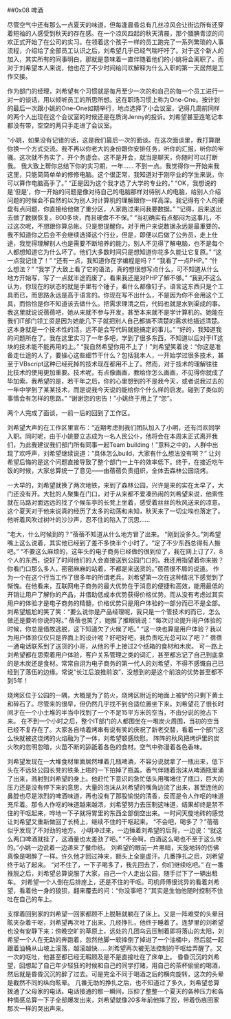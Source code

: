 ##0x08 啤酒

尽管空气中还有那么一点夏天的味道，但每逢晨昏总有几丝凉风会让街边所有还穿着短袖的人感受到秋天的存在感。在一个凉风四起的秋天清晨，那个腼腆青涩的闫欢正式开始了在公司的实习。在领着这个孩子一样的员工跑完了一系列繁琐的人事流程，介绍给了全部员工认识之后，刘希望几乎已经气喘吁吁了。对于这个新人的加入，其实所有的同事明白，那就是意味着一直伴随着他们的小姚将会离职了。而对于刘希望本人来说，他也花了不少时间给闫欢解释为什么入职的第一天居然是工作交接。

作为部门的经理，刘希望有个习惯就是每月至少一次的和自己的每一个员工进行一对一的谈话，用以倾听员工的所思所想。这在职场习惯上称为One-One。按计划的最后一次跟小姚的One-One如期举行，地点选择了小会议室，记得几周前同样的两个人出现在这个会议室的时候还是在质询Jenny的投诉。刘希望甚至连笔记本都没有带，空空的两只手走进了会议室。

“小姚，如果没有记错的话，这是我们最后一次的面谈。在这次面谈里，我打算跟你换一个方式交流。我不再以你老大的身份跟你安排任务，听你的汇报，听你的牢骚。这次就不务实了，开个务虚会。这不是开会，就当是聊天，你随时可以打断我。
我大致上帮你总结下你的实习期，一年…… 不到一点。我觉得你一开始来我这里，只能简简单单的修修电脑。这个很正常，我知道对于刚毕业的学生来说，你可以算作电脑高手了。”
“正是因为这个我才选了大学的专业的。”
“OK，我想说的是’但是’，你一开始的问题是像对待自己的电脑那样对待别人的电脑，给别人介绍问题的时候会不自然的以为别人对计算机的理解跟你一样高深。我记得有个人的硬盘有点问题，你直接给他做了重分区，人家跑过来问我要数据。”
“记得，后来送出去做了数据恢复。800多块，而且硬盘不不保。”
“当初确实有点郁闷为这事儿，不过这次呢，不想跟你算总帐。只是想提醒你，对于用户来说数据永远是最重要的。我不知道你之后会不会继续选择这个行业，但是，即便以后做了公务员，走上仕途，我觉得理解别人也是需要不断培养的能力。别人不见得了解电脑，也不是每个人都想知道它为什么坏了。他们大多数时间只是想知道你花多久能让它复原。”
“这一点我记住了！”
“还有一点，我知道你在学编程是吗？”
“我看了一点PHP。”
“什么想法？”
“我学了大致上看了它的语法，真的想很想写点什么，可不知道从什么地方开始写，写了一点就半途而废了。看来我还是对PHP了解不够。”
“我到不这么认为，你现在的状态的就是手里有个锤子，看什么都像钉子。语言这东西只是个工具而已，而思路永远是高于语言的。你现在写不出什么，不是因为你不会用这个工具，而恰恰是你不知道该去做什么。把需求理清之后，代码也就是水到渠成的事。我这里就说说蓓蓓吧，她从来就不参与开发，甚至本来就不是学计算机的。她能在我们IT部门领工资是因为她能几下子就把别人自己都搞不清楚的需求给描述清楚。这本身就是一个技术性的活，远不是会写代码就能搞定的事儿。”
“好的，我知道我的问题所在了。我在这里实习了一年多吧，学到了很多东西，不知道以后对于IT这块的技术能不能再用的上。”
“我自然希望你用不上了！”刘希望笑着说：“你这是准备走仕途的人了，要操心这些细节干什么？包括我本人，一开始学过很多技术，甚至于VBscript这种已经死掉的技术现在都用不上了。然而，对于技术的理解往往比技术的使用更加重要。技术呢，有点像画画，教给你怎么画画，不见得你就成了毕加索。我希望的是，若干年之后，你的心里想到的不是我今天，或者说我过去的一年中学到了某某技术，而是说我今天说的能给你个什么样的启发。碰到了类似的事情会有怎样的思路。”
“谢谢您的忠告！”小姚终于用上了“您”。

两个人完成了面谈，一前一后的回到了工作区。

刘希望大声的在工作区里宣布：“近期考虑到我们团队加入了小明，还有闫欢同学入职。同时呢，由于小姚要立志成为一名人民公仆，他将会在本周末正式离开我们，为此我建议我们部门所有同事一起Team building！”意料之中的，人群中出现了欢呼声，刘希望继续说道：“具体怎么build，大家有什么想法没有啊？”
让刘希望后悔的是这个问题直接导致了整个部门一上午的效率低下。终于，在接近吃午饭的时候，大家总算统一了意见——由蓓蓓负责组织，全体去森林公园烧烤。

一大早的，刘希望就换了两次地铁，来到了森林公园，兴许是来的实在太早了，大门还没有开。大批的人聚集在门口，对于从来都不爱凑热闹的刘希望来说，他索性就在马路对面远远的找了个候车亭的长凳上坐着，感受着丝丝的秋风送来的凉意。这个夏天对于他来说真的经历了太多的动荡和未知，秋天来了一切尘埃也落定了。他听着风吹过树叶的沙沙声，忍不住的陷入了沉思……

“老大，什么时候到的？”蓓蓓不知道从什么地方冒了出来。
“刚到没多久。”刘希望嘴上这么说着，其实他已经到了差不多快半个小时了。“定了不少东西总得有人搬吧。”
“不要这么麻烦的，这年头的电子商务已经做的很到位了，我在网上订了7，8个人的东西，说好了时间他们的人会直接送到公园门口的。我还用指望着你来搬？你看门口那么多人，密密麻麻的站着，不都是来送货的。”蓓蓓很不屑的说道。
作为一个在这个行当工作了很多年的所谓老兵，刘希望第一次在这种情况下感觉到了惭愧。在他看来，互联网电子商务的最大优势在于消息的便捷和高效，能用最低的开销让用户了解你的产品，并借助低成本优势获得价格优势。而从没有考虑过其实用户的体验才是电子商务的精髓，价格优势只是用户体验的一部分而已不是全部。刘希望尴尬的笑了笑：“要么说你是产品经理呢，我只是一个管技术的而已，怎么做还是要听你说的呀。”
蓓蓓也笑了，她推了推眼镜说：“每次讨论提升用户体验的时候，你总是借故逃脱，这下知道欠了火候了吧。”
“这一块也算是用户体验？我以为用户体验仅仅只是界面上的设计呢？好吧好吧，我负责吃光总可以了吧？”
蓓蓓一通电话联系到了送货的小哥，从他的手上接过2个纸箱的食材和木炭。
可一路上刘希望都在思索着用户体验，客户关系管理之类的词汇，甚至都忘记了自己到底拿的是木炭还是食材。常常自诩为电子商务的第一代人的刘希望，不得不感慨自己已经到了落伍的边缘。常说“长江后浪推前浪”，没想到的是这个前浪的优势甚至都不到5年！

烧烤区位于公园的一隅，大概是为了防火，烧烤区附近的地面上被铲的只剩下黄土和碎石了。尽管来的很早，但仍然几乎找不到合适位置坐下来。刘希望花了很长时间才在一个小土堆的半当中找到了一个不足15平方米的空当，不由分说的抢占下来。
在不到一个小时之后，整个IT部门的人都围坐在一堆炭火周围，当初的空当已经不复存在了。大家各自啃着烤串有说有笑的庆祝了新老交替，看着一个部门这么快就被这烧烤的火焰融为了一体，刘希望顿感欣慰。
阵阵的秋风把烤炉里的炭火吹的忽明忽暗，火苗不断的舔舐着各色的食材。空气中弥漫着各色香味。

刘希望发现在一大堆食材里面居然埋着几瓶啤酒，不容分说就拿了一瓶出来，低下头在不远处公园长凳的铁条上啪的一下拍掉了瓶盖。香气伴随着泡沫从啤酒瓶里涌了出来，溅射到刘希望的身上。他赶忙下意识的急忙低头用嘴堵住了瓶口，巨大的压力还是没有停下来的意思，大量的泡沫从刘希望的嘴角边流了出来，甚至连他的鼻腔也尽是浓烈的啤酒味道，再也没有了那股愉悦的清香，反而是令人作呕的味道充斥着。那令人作呕的味道越来越浓，刘希望努力去压制这味道，结果却终是禁不住的干呕起来，哗地一下子就将胃里的东西全部倒空出来。一时间天旋地砖的感觉让刘希望又重新做回了长椅上，继续不住的干呕起来。
“不会吧，喝多了？”蓓蓓似乎发现了不对劲的地方。
小明冲过来，一边捶着刘希望的后背，一边说：“就这么两口啤酒就挂了，这酒量也太差劲了吧。”
“不会啊，白酒这么喝也不至于这么快的。”小姚一边说着一边递来了餐巾纸。
刘希望的眼前一片黑暗，天旋地转的仿佛真像是喝醉了一样。许久他才回过神来，额头上全是虚汗。几番挣扎之后，刘希望终于站了起来。
“对不住了，一下子喝多了，我先回去了，你们继续吃吧。”
在一番推脱之后，刘希望总算说服了大家，自己一个人走出公园，随手拦下了一辆出租车。
刘希望一个人倒在后排座上，还是不住的干呕。司机师傅很诧异的看着刘希望，看着他一身的狼狈，翻来覆去的问：“你没事吧？”其实是生怕他随时控制不住吐在自己的车上。

支撑着回到家的刘希望一回家都顾不上脱鞋就躺在了床上。又是一阵难受的头晕目眩夹杂着干呕，刘希望再次吐了出来。几经挣扎，他终于睡着了。连梦里的刘希望也没有安静下来：傍晚空旷的草原上，远处的几团乌云压制着即将落山的太阳，刘希望一个人在无助的奔跑着，忽然他脚一软摔倒了掉进了一个油桶中，然后就一起跟着油桶从山坡上滚落，越滚越快……刘希望再次被无法控制的干呕给弄醒了。又一次的呕吐，他甚至都已经无暇顾及是不是直接吐在了床单上。
昏昏沉沉的刘希望，回想起了自己年少轻狂的时候和自己的同学打赌，用自己的茶杯偷偷的喝酒，然后就是昏昏沉沉的醉了过去。可是完全不同于喝酒之后的横向旋转，这次的头晕是截然不同的纵向眩晕。
几番无助的挣扎之后，也不知道过了多久，刘希望总算拨通了父母家的电话。电话接通的那一瞬间，压抑了整整一个夏天的各种压力和各种情感总算一下子全部爆发出来，刘希望就像20多年前他摔了跤，带着伤痕回家那次一样的哭出声来。